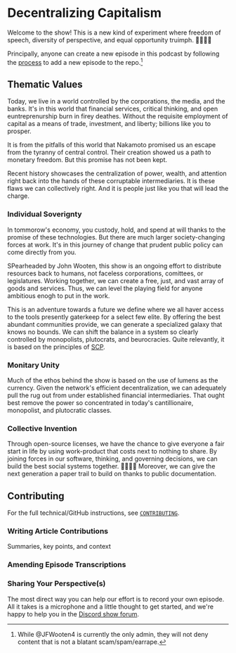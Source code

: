 # Decentralizing Capitalism

Welcome to the show! This is a new kind of experiment where freedom of speech, diversity of perspective, and equal opportunity truimph. 🫱🏻‍🫲🏾

Principally, anyone can create a new episode in this podcast by following the [process](#contribute) to add a new episode to the repo.[^neg-n] 

[^neg-n]: While @JFWooten4 is currently the only admin, they will not deny content that is not a blatant scam/spam/earrape.

## Thematic Values

Today, we live in a world controlled by the corporations, the media, and the banks. It's in this world that financial services, critical thinking, and open euntreprenurship burn in firey deathes. Without the requisite employment of capital as a means of trade, investment, and liberty; billions like you to prosper.

It is from the pitfalls of this world that Nakamoto promised us an escape from the tyranny of central control. Their creation showed us a path to monetary freedom. But this promise has not been kept.

Recent history showcases the centralization of power, wealth, and attention right back into the hands of these corruptable intermediaries. It is these flaws we can collectively right. And it is people just like you that will lead the charge.

### Individual Soverignty

In tommorow's economy, you custody, hold, and spend at will thanks to the promise of these technologies. But there are much larger society-changing forces at work. It's in this journey of change that prudent public policy can come directly from you.

SPearheaded by John Wooten, this show is an ongoing effort to distribute resources back to humans, not faceless corporations, comittees, or legislatures. Working together, we can create a free, just, and vast array of goods and services. Thus, we can level the playing field for anyone ambitious enogh to put in the work.

This is an adventure towards a future we define where we all haver access to the tools presently gaterkeep for a select few elite. By offering the best abundant communities provide, we can generate a specialized galaxy that knows no bounds. We can shift the balance in a system so clearly controlled by monopolists, plutocrats, and beurocracies. Quite relevantly, it is based on the principles of [SCP](https://www.youtube.com/watch?v=aU08km2xrz0&list=PLWUFvhKuc_5u1sQsz-FAmRgFf9HEhyqj-).

### Monitary Unity

Much of the ethos behind the show is based on the use of lumens as the currency. Given the network's efficient decentralization, we can adequately pull the rug out from under established financial intermediaries. That ought best remove the power so concentrated in today's cantillionaire, monopolist, and plutocratic classes.

### Collective Invention

Through open-source licenses, we have the chance to give everyone a fair start in life by using work-product that costs next to nothing to share. By joining forces in our software, thinking, and governing decisions, we can build the best social systems together. 🫱🏻‍🫲🏿 Moreover, we can give the next generation a paper trail to build on thanks to public documentation.

## 

### 

### 

### 

## Contributing

For the full technical/GitHub instructions, see [`CONTRIBUTING`](/CONTRIBUTING.md).

### Writing Article Contributions

Summaries, key points, and context

### Amending Episode Transcriptions

### Sharing Your Perspective(s)

The most direct way you can help our effort is to record your own episode. All it takes is a microphone and a little thought to get started, and we're happy to help you in the [Discord show forum](https://discord.gg/4gca9VU4vs).
